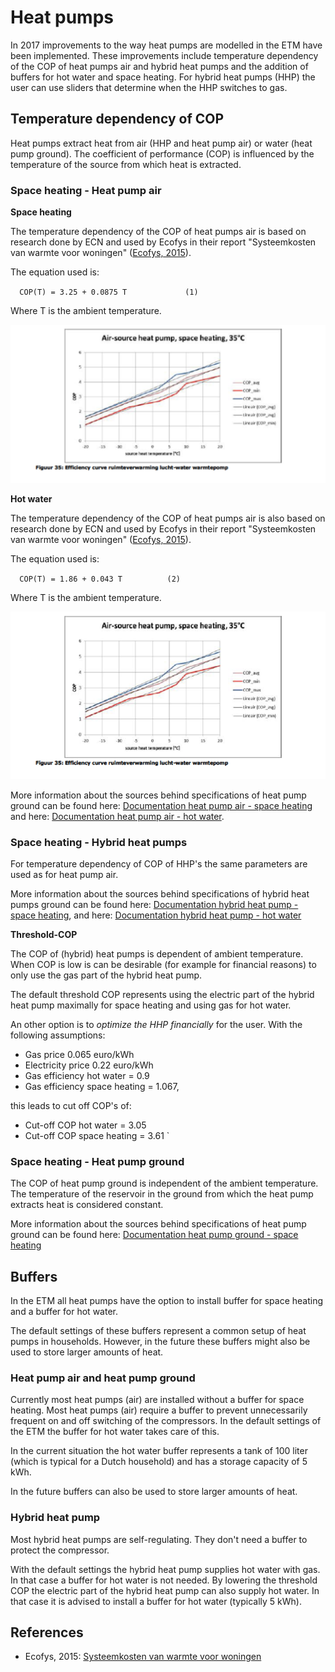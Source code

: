 # Heat pumps

In 2017 improvements to the way heat pumps are modelled in the ETM have been implemented. These improvements include temperature dependency of the COP of heat pumps air and hybrid heat pumps and the addition of buffers for hot water and space heating. For hybrid heat pumps (HHP) the user can use sliders that determine when the HHP switches to gas. 

## Temperature dependency of COP
Heat pumps extract heat from air (HHP and heat pump air) or water (heat pump ground). The coefficient of performance (COP) is influenced by the temperature of the source from which heat is extracted. 

### Space heating - Heat pump air

**Space heating**

The temperature dependency of the COP of heat pumps air is based on research done by ECN and used by Ecofys in their report "Systeemkosten van warmte voor woningen" (<a href="#ref">Ecofys, 2015</a>).

The equation used is:

`  COP(T) = 3.25 + 0.0875 T     		(1)`

Where T is the ambient temperature.

![](../images/20170921_COP_space.png)

**Hot water**

The temperature dependency of the COP of heat pumps air is also based on research done by ECN and used by Ecofys in their report "Systeemkosten van warmte voor woningen" (<a href="#ref">Ecofys, 2015</a>).

The equation used is:

`  COP(T) = 1.86 + 0.043 T     		(2)`

Where T is the ambient temperature.

![](../images/20170921_COP_water.png)


More information about the sources behind specifications of heat pump ground can be found here: [Documentation heat pump air - space heating](https://github.com/quintel/etdataset/blob/master/nodes_source_analyses/households/households_space_heater_heatpump_air_water_electricity.converter.xlsx) and here: [Documentation heat pump air - hot water](https://github.com/quintel/etdataset/blob/master/nodes_source_analyses/households/households_water_heater_heatpump_air_water_electricity.converter.xlsx).

### Space heating - Hybrid heat pumps
For temperature dependency of COP of HHP's the same parameters are used as for heat pump air.

More information about the sources behind specifications of hybrid heat pumps ground can be found here: [Documentation hybrid heat pump - space heating](https://github.com/quintel/etdataset/blob/master/nodes_source_analyses/households/households_space_heater_hybrid_heatpump_air_water_electricity.converter.xlsx), and here: [Documentation hybrid heat pump - hot water](https://github.com/quintel/etdataset/blob/master/nodes_source_analyses/households/households_water_heater_hybrid_heatpump_air_water_electricity.converter.xlsx)



**Threshold-COP**

The COP of (hybrid) heat pumps is dependent of ambient temperature. When COP is low is can be desirable (for example for financial reasons) to only use the gas part of the hybrid heat pump. 
<p>
The default threshold COP represents using the electric part of the hybrid heat pump maximally for space heating and using gas for hot water. 

An other option is to *optimize the HHP financially* for the user. With the following assumptions:

- Gas price 0.065 euro/kWh
- Electricity price 0.22 euro/kWh
- Gas efficiency hot water = 0.9
- Gas efficiency space heating = 1.067,

this leads to cut off COP's of:

- Cut-off COP hot water = 3.05
- Cut-off COP space heating = 3.61 `


### Space heating - Heat pump ground
The COP of heat pump ground is independent of the ambient temperature. The temperature of the reservoir in the ground from which the heat pump extracts heat is considered constant.

More information about the sources behind specifications of heat pump ground can be found here: [Documentation heat pump ground - space heating](https://github.com/quintel/etdataset/blob/master/nodes_source_analyses/households/households_space_heater_heatpump_ground_water_electricity.converter.xlsx)

## Buffers
In the ETM all heat pumps have the option to install buffer for space heating and a buffer for hot water. 

The default settings of these buffers represent a common setup of heat pumps in households. However, in the future these buffers might also be used to store larger amounts of heat. 

### Heat pump air and heat pump ground
Currently most heat pumps (air) are installed without a buffer for space heating. Most heat pumps (air) require a buffer to prevent unnecessarily frequent on and off switching of the compressors. In the default settings of the ETM the buffer for hot water takes care of this.

In the current situation the hot water buffer represents a tank of 100 liter (which is typical for a Dutch household) and has a storage capacity of 5 kWh.

In the future buffers can also be used to store larger amounts of heat.

### Hybrid heat pump
Most hybrid heat pumps are self-regulating. They don't need a buffer to protect the compressor.

With the default settings the hybrid heat pump supplies hot water with gas. In that case a buffer for hot water is not needed.
By lowering the threshold COP the electric part of the hybrid heat pump can also supply hot water. In that case it is advised to install a buffer for hot water (typically 5 kWh).

## References
- Ecofys, 2015: [Systeemkosten van warmte voor woningen](https://refman.energytransitionmodel.com/publications/2063)

